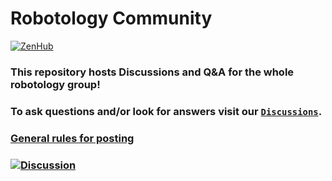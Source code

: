 Robotology Community
====================

[![ZenHub](https://img.shields.io/badge/Shipping_faster_with-ZenHub-435198.svg)](https://zenhub.com)

### This repository hosts Discussions and Q&A for the whole robotology group!

### To ask questions and/or look for answers visit our [**`Discussions`**](../../discussions).

### [General rules for posting](/.github/SUPPORT.md)

### [![Discussion](https://img.shields.io/badge/Post-Discussion-informational?style=for-the-badge&logo=github)](../../discussions/new)
